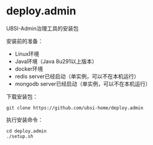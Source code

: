 # deploy.admin
UBSI-Admin治理工具的安装包


安装前的准备：
- Linux环境
- Java环境（Java 8u291以上版本）
- docker环境
- redis server已经启动（单实例，可以不在本机运行）
- mongodb server已经启动（单实例，可以不在本机运行）


下载安装包：

  `git clone https://github.com/ubsi-home/deploy.admin`



执行安装命令：

  ```
  cd deploy.admin
  ./setup.sh
  ```


